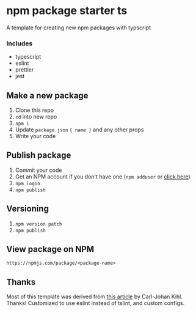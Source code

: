 # npm package starter ts

A template for creating new npm packages with typscript

### Includes

- typescript
- eslint
- prettier
- jest

## Make a new package

1. Clone this repo
1. `cd` into new repo
1. `npm i`
1. Update `package.json` `{ name }` and any other props
1. Write your code

## Publish package

1. Commit your code
1. Get an NPM account if you don't have one (`npm adduser` or [click here](https://www.npmjs.com/signup))
1. `npm login`
1. `npm publish`

## Versioning

1. `npm version patch`
1. `npm publish`

## View package on NPM

`https://npmjs.com/package/<package-name>`

## Thanks

Most of this template was derived from [this article](https://itnext.io/step-by-step-building-and-publishing-an-npm-typescript-package-44fe7164964c) by Carl-Johan Kihl. Thanks! Customized to use eslint instead of tslint, and custom configs.
